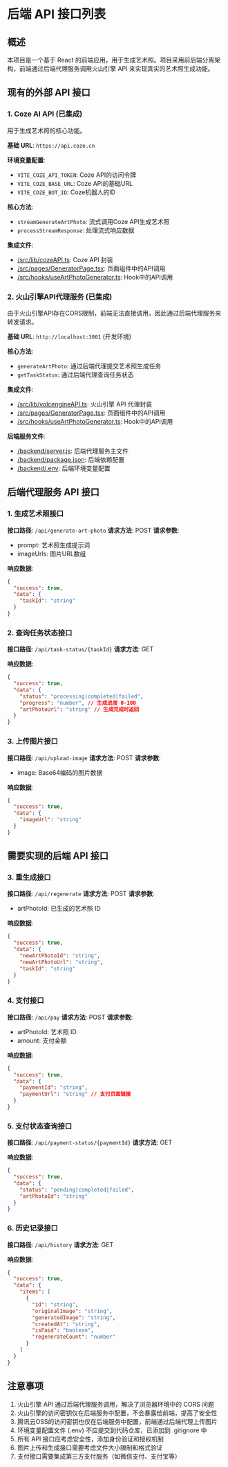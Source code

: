# 后端 API 接口列表

## 概述
本项目是一个基于 React 的前端应用，用于生成艺术照。项目采用前后端分离架构，前端通过后端代理服务调用火山引擎 API 来实现真实的艺术照生成功能。

## 现有的外部 API 接口

### 1. Coze AI API (已集成)
用于生成艺术照的核心功能。

**基础 URL**: `https://api.coze.cn`

**环境变量配置**:
- `VITE_COZE_API_TOKEN`: Coze API的访问令牌
- `VITE_COZE_BASE_URL`: Coze API的基础URL
- `VITE_COZE_BOT_ID`: Coze机器人的ID

**核心方法**:
- `streamGenerateArtPhoto`: 流式调用Coze API生成艺术照
- `processStreamResponse`: 处理流式响应数据

**集成文件**:
- [/src/lib/cozeAPI.ts](file:///Users/aaronzheng/Downloads/283465596418/src/lib/cozeAPI.ts): Coze API 封装
- [/src/pages/GeneratorPage.tsx](file:///Users/aaronzheng/Downloads/283465596418/src/pages/GeneratorPage.tsx): 页面组件中的API调用
- [/src/hooks/useArtPhotoGenerator.ts](file:///Users/aaronzheng/Downloads/283465596418/src/hooks/useArtPhotoGenerator.ts): Hook中的API调用

### 2. 火山引擎API代理服务 (已集成)
由于火山引擎API存在CORS限制，前端无法直接调用，因此通过后端代理服务来转发请求。

**基础 URL**: `http://localhost:3001` (开发环境)

**核心方法**:
- `generateArtPhoto`: 通过后端代理提交艺术照生成任务
- `getTaskStatus`: 通过后端代理查询任务状态

**集成文件**:
- [/src/lib/volcengineAPI.ts](file:///Users/aaronzheng/Downloads/283465596418/src/lib/volcengineAPI.ts): 火山引擎 API 代理封装
- [/src/pages/GeneratorPage.tsx](file:///Users/aaronzheng/Downloads/283465596418/src/pages/GeneratorPage.tsx): 页面组件中的API调用
- [/src/hooks/useArtPhotoGenerator.ts](file:///Users/aaronzheng/Downloads/283465596418/src/hooks/useArtPhotoGenerator.ts): Hook中的API调用

**后端服务文件**:
- [/backend/server.js](file:///Users/aaronzheng/Downloads/283465596418/backend/server.js): 后端代理服务主文件
- [/backend/package.json](file:///Users/aaronzheng/Downloads/283465596418/backend/package.json): 后端依赖配置
- [/backend/.env](file:///Users/aaronzheng/Downloads/283465596418/backend/.env): 后端环境变量配置

## 后端代理服务 API 接口

### 1. 生成艺术照接口
**接口路径**: `/api/generate-art-photo`
**请求方法**: POST
**请求参数**:
- prompt: 艺术照生成提示词
- imageUrls: 图片URL数组

**响应数据**:
```json
{
  "success": true,
  "data": {
    "taskId": "string"
  }
}
```

### 2. 查询任务状态接口
**接口路径**: `/api/task-status/{taskId}`
**请求方法**: GET

**响应数据**:
```json
{
  "success": true,
  "data": {
    "status": "processing|completed|failed",
    "progress": "number", // 生成进度 0-100
    "artPhotoUrl": "string" // 生成完成时返回
  }
}
```

### 3. 上传图片接口
**接口路径**: `/api/upload-image`
**请求方法**: POST
**请求参数**:
- image: Base64编码的图片数据

**响应数据**:
```json
{
  "success": true,
  "data": {
    "imageUrl": "string"
  }
}
```

## 需要实现的后端 API 接口

### 3. 重生成接口
**接口路径**: `/api/regenerate`
**请求方法**: POST
**请求参数**:
- artPhotoId: 已生成的艺术照 ID

**响应数据**:
```json
{
  "success": true,
  "data": {
    "newArtPhotoId": "string",
    "newArtPhotoUrl": "string",
    "taskId": "string"
  }
}
```

### 4. 支付接口
**接口路径**: `/api/pay`
**请求方法**: POST
**请求参数**:
- artPhotoId: 艺术照 ID
- amount: 支付金额

**响应数据**:
```json
{
  "success": true,
  "data": {
    "paymentId": "string",
    "paymentUrl": "string" // 支付页面链接
  }
}
```

### 5. 支付状态查询接口
**接口路径**: `/api/payment-status/{paymentId}`
**请求方法**: GET

**响应数据**:
```json
{
  "success": true,
  "data": {
    "status": "pending|completed|failed",
    "artPhotoId": "string"
  }
}
```

### 6. 历史记录接口
**接口路径**: `/api/history`
**请求方法**: GET

**响应数据**:
```json
{
  "success": true,
  "data": {
    "items": [
      {
        "id": "string",
        "originalImage": "string",
        "generatedImage": "string",
        "createdAt": "string",
        "isPaid": "boolean",
        "regenerateCount": "number"
      }
    ]
  }
}
```

## 注意事项
1. 火山引擎 API 通过后端代理服务调用，解决了浏览器环境中的 CORS 问题
2. 火山引擎的访问密钥仅在后端服务中配置，不会暴露给前端，提高了安全性
3. 腾讯云OSS的访问密钥也仅在后端服务中配置，前端通过后端代理上传图片
4. 环境变量配置文件 (.env) 不应提交到代码仓库，已添加到 .gitignore 中
5. 所有 API 接口应考虑安全性，添加身份验证和授权机制
6. 图片上传和生成接口需要考虑文件大小限制和格式验证
7. 支付接口需要集成第三方支付服务（如微信支付、支付宝等）